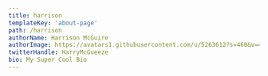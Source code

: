 ```yaml
---
title: harrison
templateKey: 'about-page'
path: /harrison
authorName: Harrison McGuire
authorImage: https://avatars1.githubusercontent.com/u/5263612?s=460&v=4
twitterHandle: HarryMcGueeze
bio: My Super Cool Bio
---
```


